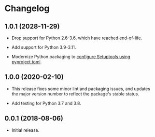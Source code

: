 # Changelog

## 1.0.1 (2028-11-29)

- Drop support for Python 2.6-3.6, which have reached end-of-life.

- Add support for Python 3.9-3.11.

- Modernize Python packaging to [configure Setuptools using pyproject.toml](https://setuptools.pypa.io/en/latest/userguide/pyproject_config.html).

## 1.0.0 (2020-02-10)

- This release fixes some minor lint and packaging issues, and updates the
  major version number to reflect the package's stable status.

- Add testing for Python 3.7 and 3.8.

## 0.0.1 (2018-08-06)

- Initial release.
